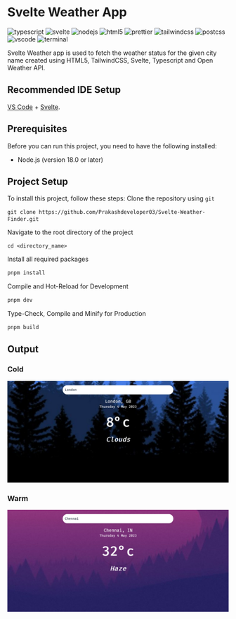 # Svelte Weather App

![typescript](https://img.shields.io/badge/TypeScript-007ACC?logo=typescript&logoColor=white)
![svelte](https://img.shields.io/badge/Svelte-FF3E00.svg?logo=Svelte&logoColor=white)
![nodejs](https://img.shields.io/badge/Node_JS-339933?logo=nodedotjs&logoColor=white)
![html5](https://img.shields.io/badge/HTML5-E34F26?logo=html5&logoColor=white)
![prettier](https://img.shields.io/badge/Prettier-1A2C34?logo=prettier&logoColor=F7BA3E)
![tailwindcss](https://img.shields.io/badge/Tailwind_CSS-38B2AC?logo=tailwind-css&logoColor=white)
![postcss](https://img.shields.io/badge/PostCSS-DD3A0A?logo=postcss&logoColor=white)
![vscode](https://img.shields.io/badge/Visual_Studio_Code-0078D4?logo=visual%20studio%20code&logoColor=white)
![terminal](https://img.shields.io/badge/Windows%20Terminal-4D4D4D?logo=windows%20terminal&logoColor=white)

Svelte Weather app is used to fetch the weather status for the given city name created using HTML5, TailwindCSS, Svelte, Typescript and Open Weather API.

## Recommended IDE Setup

[VS Code](https://code.visualstudio.com/) + [Svelte](https://marketplace.visualstudio.com/items?itemName=svelte.svelte-vscode).

## Prerequisites

Before you can run this project, you need to have the following installed:

- Node.js (version 18.0 or later)

## Project Setup

To install this project, follow these steps:
Clone the repository using `git`

```
git clone https://github.com/Prakashdeveloper03/Svelte-Weather-Finder.git
```

Navigate to the root directory of the project

```
cd <directory_name>
```

Install all required packages

```sh
pnpm install
```

Compile and Hot-Reload for Development

```sh
pnpm dev
```

Type-Check, Compile and Minify for Production

```sh
pnpm build
```

## Output

### Cold

![cool](markdown/cool.png)

### Warm

![warm](markdown/warm.png)
